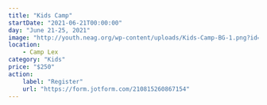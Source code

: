 ```yaml
---
title: "Kids Camp"
startDate: "2021-06-21T00:00:00"
day: "June 21-25, 2021"
image: "http://youth.neag.org/wp-content/uploads/Kids-Camp-BG-1.png?id=3990"
location: 
    - Camp Lex
category: "Kids"
price: "$250"
action:
    label: "Register"
    url: "https://form.jotform.com/210815260867154"
---
```



